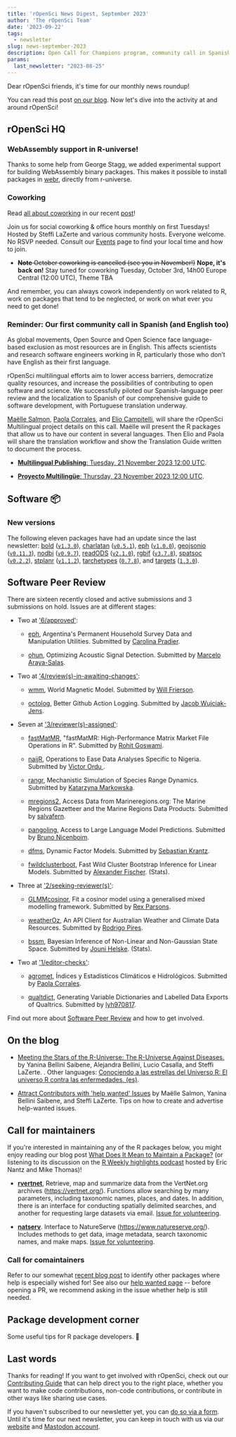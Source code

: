 ```yaml
---
title: 'rOpenSci News Digest, September 2023'
author: 'The rOpenSci Team'
date: '2023-09-22'
tags:
  - newsletter
slug: news-september-2023
description: Open Call for Champions program, community call in Spanish and English, coworking
params:
  last_newsletter: "2023-08-25"
---
```




<!-- Before sending DELETE THE INDEX_CACHE and re-knit! -->

Dear rOpenSci friends, it's time for our monthly news roundup!
<!-- blabla -->
You can read this post [on our blog](/blog/2023/09/22/news-september-2023).
Now let's dive into the activity at and around rOpenSci!

## rOpenSci HQ

### WebAssembly support in R-universe!

Thanks to some help from George Stagg, we added experimental support for building WebAssembly binary packages. This makes it possible to install packages in [webr](https://docs.r-wasm.org/webr/latest/), directly from r-universe.


### Coworking

Read [all about coworking](/blog/2023/06/21/coworking/) in our recent [post](/blog/2023/06/21/coworking/)!

Join us for social coworking & office hours monthly on first Tuesdays! 
Hosted by Steffi LaZerte and various community hosts. 
Everyone welcome. 
No RSVP needed. 
Consult our [Events](/events) page to find your local time and how to join.

- ~~**Note** October coworking is cancelled (see you in November!)~~ **Nope, it's back on!** Stay tuned for coworking Tuesday, October 3rd, 14h00 Europe Central (12:00 UTC), Theme TBA

And remember, you can always cowork independently on work related to R, work on packages that tend to be neglected, or work on what ever you need to get done!





### Reminder: Our first community call in Spanish (and English too)

As global movements, Open Source and Open Science face language-based exclusion as most resources are in English. This affects scientists and research software engineers working in R, particularly those who don’t have English as their first language.

rOpenSci multilingual efforts aim to lower access barriers, democratize quality resources, and increase the possibilities of contributing to open software and science. We successfully piloted our Spanish-language peer review and the localization to Spanish of our comprehensive guide to software development, with Portuguese translation underway.

[Maëlle Salmon](/author/ma%C3%ABlle-salmon/), [Paola Corrales](/author/paola-corrales/), and [Elio Campitelli](/author/elio-campitelli/),  will share the rOpenSci Multilingual project details on this call. Maëlle will present the R packages that allow us to have our content in several languages. Then Elio and Paola will share the translation workflow and show the Translation Guide written to document the process.

- [**Multilingual Publishing**:  Tuesday, 21 November 2023 12:00 UTC](/commcalls/nov2023-multilingual/).

- [**Proyecto Multilingüe**: Thursday, 23 November 2023 12:00 UTC](/commcalls/nov2023-multilenguaje/).


## Software :package:




### New versions



The following eleven packages have had an update since the last newsletter: [bold](https://docs.ropensci.org/bold "Interface to Bold Systems API") ([`v1.3.0`](https://github.com/ropensci/bold/releases/tag/v1.3.0)), [charlatan](https://docs.ropensci.org/charlatan "Make Fake Data") ([`v0.5.1`](https://github.com/ropensci/charlatan/releases/tag/v0.5.1)), [eph](https://docs.ropensci.org/eph "Argentina's Permanent Household Survey Data and Manipulation Utilities") ([`v1.0.0`](https://github.com/ropensci/eph/releases/tag/v1.0.0)), [geojsonio](https://docs.ropensci.org/geojsonio "Convert Data from and to GeoJSON or TopoJSON") ([`v0.11.3`](https://github.com/ropensci/geojsonio/releases/tag/v0.11.3)), [nodbi](https://docs.ropensci.org/nodbi "NoSQL Database Connector") ([`v0.9.7`](https://github.com/ropensci/nodbi/releases/tag/v0.9.7)), [readODS](https://docs.ropensci.org/readODS "Read and Write ODS Files") ([`v2.1.0`](https://github.com/ropensci/readODS/releases/tag/v2.1.0)), [rgbif](https://docs.ropensci.org/rgbif "Interface to the Global Biodiversity Information Facility API") ([`v3.7.8`](https://github.com/ropensci/rgbif/releases/tag/v3.7.8)), [spatsoc](https://docs.ropensci.org/spatsoc "Group Animal Relocation Data by Spatial and Temporal Relationship") ([`v0.2.2`](https://github.com/ropensci/spatsoc/releases/tag/v0.2.2)), [stplanr](https://docs.ropensci.org/stplanr "Sustainable Transport Planning") ([`v1.1.2`](https://github.com/ropensci/stplanr/releases/tag/v1.1.2)), [tarchetypes](https://docs.ropensci.org/tarchetypes "Archetypes for Targets") ([`0.7.8`](https://github.com/ropensci/tarchetypes/releases/tag/0.7.8)), and [targets](https://docs.ropensci.org/targets "Dynamic Function-Oriented Make-Like Declarative Pipelines") ([`1.3.0`](https://github.com/ropensci/targets/releases/tag/1.3.0)).

## Software Peer Review

There are sixteen recently closed and active submissions and 3 submissions on hold. Issues are at different stages: 

* Two at ['6/approved'](https://github.com/ropensci/software-review/issues?q=is%3Aissue+is%3Aopen+sort%3Aupdated-desc+label%3A6/approved):

     * [eph](https://github.com/ropensci/software-review/issues/593), Argentina's Permanent Household Survey Data and Manipulation Utilities. Submitted by [Carolina Pradier](https://drive.google.com/file/d/1mlRCWYoqmLKUejy4eF-jtVBDUAHlS4go/view?usp=sharing). 

    * [ohun](https://github.com/ropensci/software-review/issues/568), Optimizing Acoustic Signal Detection. Submitted by [Marcelo Araya-Salas](https://marceloarayasalas.weebly.com/). 

* Two at ['4/review(s)-in-awaiting-changes'](https://github.com/ropensci/software-review/issues?q=is%3Aissue+is%3Aopen+sort%3Aupdated-desc+label%3A4/review(s)-in-awaiting-changes):

     * [wmm](https://github.com/ropensci/software-review/issues/522), World Magnetic Model. Submitted by [Will Frierson](https://github.com/wfrierson). 

    * [octolog](https://github.com/ropensci/software-review/issues/502), Better Github Action Logging. Submitted by [Jacob Wujciak-Jens](https://github.com/assignUser). 

* Seven at ['3/reviewer(s)-assigned'](https://github.com/ropensci/software-review/issues?q=is%3Aissue+is%3Aopen+sort%3Aupdated-desc+label%3A3/reviewer(s)-assigned):

     * [fastMatMR](https://github.com/ropensci/software-review/issues/606), "fastMatMR: High-Performance Matrix Market File Operations in R". Submitted by [Rohit Goswami](https://rgoswami.me). 

    * [naijR](https://github.com/ropensci/software-review/issues/600), Operations to Ease Data Analyses Specific to Nigeria. Submitted by [Victor Ordu ](https://victorordu.wordpress.com). 

    * [rangr](https://github.com/ropensci/software-review/issues/595), Mechanistic Simulation of Species Range Dynamics. Submitted by [Katarzyna Markowska](https://github.com/katarzynam-165). 

    * [mregions2](https://github.com/ropensci/software-review/issues/590), Access Data from Marineregions.org: The Marine Regions Gazetteer and the Marine Regions Data Products. Submitted by [salvafern](https://salvafern.github.io/). 

    * [pangoling](https://github.com/ropensci/software-review/issues/575), Access to Large Language Model Predictions. Submitted by [Bruno Nicenboim](https://bnicenboim.github.io/). 

    * [dfms](https://github.com/ropensci/software-review/issues/556), Dynamic Factor Models. Submitted by [Sebastian Krantz](https://github.com/SebKrantz). 

    * [fwildclusterboot](https://github.com/ropensci/software-review/issues/546), Fast Wild Cluster Bootstrap Inference for Linear Models. Submitted by [Alexander Fischer](https://s3alfisc.github.io/blog/).  (Stats).

* Three at ['2/seeking-reviewer(s)'](https://github.com/ropensci/software-review/issues?q=is%3Aissue+is%3Aopen+sort%3Aupdated-desc+label%3A2/seeking-reviewer(s)):

     * [GLMMcosinor](https://github.com/ropensci/software-review/issues/603), Fit a cosinor model using a generalised mixed modelling framework. Submitted by [Rex Parsons](https://rwparsons.github.io/). 

    * [weatherOz](https://github.com/ropensci/software-review/issues/598), An API Client for Australian Weather and Climate Data Resources. Submitted by [Rodrigo Pires](https://github.com/bozaah). 

    * [bssm](https://github.com/ropensci/software-review/issues/489), Bayesian Inference of Non-Linear and Non-Gaussian State Space. Submitted by [Jouni Helske](https://jounihelske.netlify.app).  (Stats).

* Two at ['1/editor-checks'](https://github.com/ropensci/software-review/issues?q=is%3Aissue+is%3Aopen+sort%3Aupdated-desc+label%3A1/editor-checks):

     * [agromet](https://github.com/ropensci/software-review/issues/599), Índices y Estadísticos Climáticos e Hidrológicos. Submitted by [Paola Corrales](http://paocorrales.github.io). 

    * [qualtdict](https://github.com/ropensci/software-review/issues/572), Generating Variable Dictionaries and Labelled Data Exports of Qualtrics. Submitted by [lyh970817](https://github.com/lyh970817). 

Find out more about [Software Peer Review](/software-review) and how to get involved.

## On the blog

<!-- Do not forget to rebase your branch! -->



* [Meeting the Stars of the R-Universe: The R-Universe Against Diseases.](/blog/2023/09/15/r-universe-stars-5-en) by Yanina Bellini Saibene, Alejandra Bellini, Lucio Casalla, and Steffi LaZerte. . Other languages: <a href='/es/blog/2023/09/15/r-universe-stars-5-es' lang='es'>Conociendo a las estrellas del Universo R: El universo R contra las enfermedades. (es)</a>.

* [Attract Contributors with 'help wanted' Issues](/blog/2023/09/19/help-wanted) by Maëlle Salmon, Yanina Bellini Saibene, and Steffi LaZerte. Tips on how to create and advertise help-wanted issues.

## Call for maintainers

If you're interested in maintaining any of the R packages below, you might enjoy reading our blog post [What Does It Mean to Maintain a Package?](/blog/2023/02/07/what-does-it-mean-to-maintain-a-package/) (or listening to its discussion on the [R Weekly highlights podcast](https://rweekly.fireside.fm/111) hosted by Eric Nantz and Mike Thomas)!

- **[rvertnet](https://cran.r-project.org/web/packages/rvertnet/index.html)**, Retrieve, map and summarize data from the VertNet.org archives (<https://vertnet.org/>). Functions allow searching by many parameters, including taxonomic names, places, and dates. In addition, there is an interface for conducting spatially delimited searches, and another for requesting large datasets via email. [Issue for volunteering](https://github.com/ropensci-archive/rvertnet/issues/71).

- **[natserv](https://cran.r-project.org/web/packages/natserv/index.html)**. Interface to NatureServe (<https://www.natureserve.org/>). Includes methods to get data, image metadata, search taxonomic names, and make maps. [Issue for volunteering](https://github.com/ropensci-archive/natserv/issues/29).

### Call for comaintainers

Refer to our somewhat [recent blog post](/blog/2022/10/17/maintain-or-co-maintain-an-ropensci-package/#packages-looking-for-co-maintainers) to identify other packages where help is especially wished for!
See also our [help wanted page](/help-wanted/) -- before opening a PR, we recommend asking in the issue whether help is still needed.

## Package development corner

Some useful tips for R package developers. :eyes:

## Last words

Thanks for reading! If you want to get involved with rOpenSci, check out our [Contributing Guide](https://contributing.ropensci.org) that can help direct you to the right place, whether you want to make code contributions, non-code contributions, or contribute in other ways like sharing use cases.

If you haven't subscribed to our newsletter yet, you can [do so via a form](/news/). Until it's time for our next newsletter, you can keep in touch with us via our [website](/) and [Mastodon account](https://hachyderm.io/@rOpenSci).
